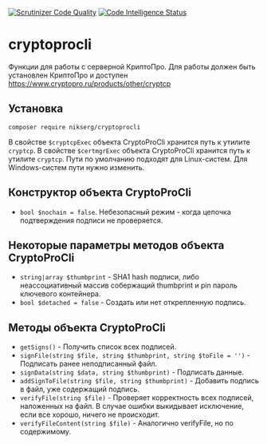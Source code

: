 [![Scrutinizer Code Quality](https://scrutinizer-ci.com/g/nikserg/cryptoprocli/badges/quality-score.png?b=master)](https://scrutinizer-ci.com/g/nikserg/cryptoprocli/?branch=master)
[![Code Intelligence Status](https://scrutinizer-ci.com/g/nikserg/cryptoprocli/badges/code-intelligence.svg?b=master)](https://scrutinizer-ci.com/code-intelligence)

# cryptoprocli

Функции для работы с серверной КриптоПро. Для работы должен быть установлен КриптоПро и доступен https://www.cryptopro.ru/products/other/cryptcp

## Установка

`composer require nikserg/cryptoprocli`

В свойстве `$cryptcpExec` объекта CryptoProCli хранится путь к утилите `cryptcp`. В свойстве `$certmgrExec` объекта CryptoProCli хранится путь к утилите `cryptcp`. Пути по умолчанию подходят для Linux-систем. Для Windows-систем пути нужно изменить.

## Конструктор объекта CryptoProCli

- `bool $nochain = false`. Небезопасный режим - когда цепочка подтверждения подписи не проверяется.

## Некоторые параметры методов объекта CryptoProCli

- `string|array $thumbprint` - SHA1 hash подписи, либо неассоциативный массив собержащий thumbprint и pin пароль ключевого контейнера.
- `bool $detached = false` - Создать или нет открепленную подпись.

## Методы объекта CryptoProCli

* `getSigns()` - Получить список всех подписей.
* `signFile(string $file, string $thumbprint, string $toFile = '')` - Подписать ранее неподписанный файл.
* `signData(string $data, string $thumbprint)` - Подписать данные.
* `addSignToFile(string $file, string $thumbprint)` - Добавить подпись в файл, уже содержащий подпись.
* `verifyFile(string $file)` - Проверяет корректность всех подписей, наложенных на файл. В случае ошибки выкидывает исключение, если все хорошо, ничего не происходит.
* `verifyFileContent(string $file)` - Аналогично verifyFile, но по содержимому.
